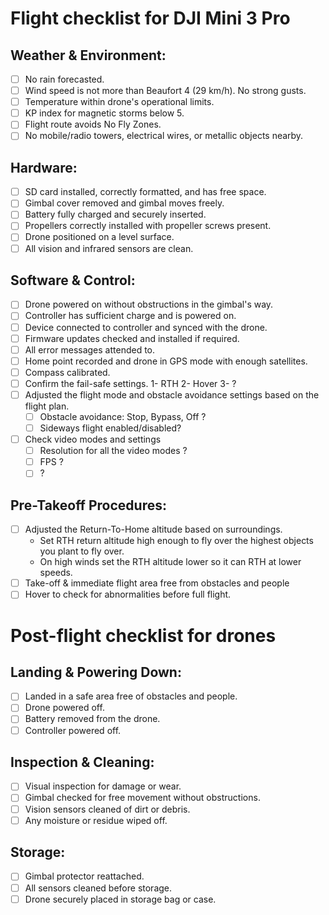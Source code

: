 # Flight checklist for DJI Mini 3 Pro

## Weather & Environment:
 - [ ] No rain forecasted.
 - [ ] Wind speed is not more than Beaufort 4 (29 km/h). No strong gusts.
 - [ ] Temperature within drone's operational limits.
 - [ ] KP index for magnetic storms below 5.
 - [ ] Flight route avoids No Fly Zones.
 - [ ] No mobile/radio towers, electrical wires, or metallic objects nearby.

## Hardware:
 - [ ] SD card installed, correctly formatted, and has free space.
 - [ ] Gimbal cover removed and gimbal moves freely.
 - [ ] Battery fully charged and securely inserted.
 - [ ] Propellers correctly installed with propeller screws present.
 - [ ] Drone positioned on a level surface.
 - [ ] All vision and infrared sensors are clean.

## Software & Control:
 - [ ] Drone powered on without obstructions in the gimbal's way.
 - [ ] Controller has sufficient charge and is powered on.
 - [ ] Device connected to controller and synced with the drone.
 - [ ] Firmware updates checked and installed if required.
 - [ ] All error messages attended to.
 - [ ] Home point recorded and drone in GPS mode with enough satellites.
 - [ ] Compass calibrated.
 - [ ] Confirm the fail-safe settings.
   1- RTH
   2- Hover
   3- ?
 - [ ] Adjusted the flight mode and obstacle avoidance settings based on the flight plan.
   - [ ] Obstacle avoidance: Stop, Bypass, Off ?
   - [ ] Sideways flight enabled/disabled?
 - [ ] Check video modes and settings
    - [ ] Resolution for all the video modes ?
    - [ ] FPS ?
    - [ ] ?

## Pre-Takeoff Procedures:
 - [ ] Adjusted the Return-To-Home altitude based on surroundings.
   - Set RTH return altitude high enough to fly over the highest objects you plant to fly over.
   - On high winds set the RTH altitude lower so it can RTH at lower speeds.
 - [ ] Take-off & immediate flight area free from obstacles and people
 - [ ] Hover to check for abnormalities before full flight.

# Post-flight checklist for drones

## Landing & Powering Down:
 - [ ] Landed in a safe area free of obstacles and people.
 - [ ] Drone powered off.
 - [ ] Battery removed from the drone.
 - [ ] Controller powered off.

## Inspection & Cleaning:
 - [ ] Visual inspection for damage or wear.
 - [ ] Gimbal checked for free movement without obstructions.
 - [ ] Vision sensors cleaned of dirt or debris.
 - [ ] Any moisture or residue wiped off.

## Storage:
 - [ ] Gimbal protector reattached.
 - [ ] All sensors cleaned before storage.
 - [ ] Drone securely placed in storage bag or case.
